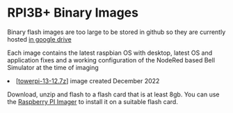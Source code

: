 
<H1>RPI3B+ Binary Images</H1>

<p>Binary flash images are too large to be stored in github so they are currently hosted <a href="https://drive.google.com/drive/folders/1uffMYFfXzFqwHFsLVVnfenaS6MA3xS1N?usp=share_link">in google drive</a>

<p>Each image contains the latest raspbian OS with desktop, latest OS and application fixes and a working configuration of the NodeRed based Bell Simulator at the time of imaging

<li>[<a href="https://drive.google.com/uc?export=download&id=1Gj4UF2BNcFBqTJAJ93hk8MCRWla3CPoQ">towerpi-13-12.7z</a>]  image created December 2022

<p>Download, unzip and flash to a flash card that is at least 8gb.  You can use the <a href="https://www.raspberrypi.com/software/">Raspberry PI Imager</a> to install it on a suitable flash card.
